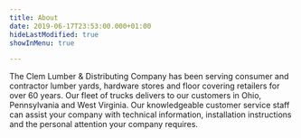 ```yaml
---
title: About
date: 2019-06-17T23:53:00.000+01:00
hideLastModified: true
showInMenu: true

---
```

The Clem Lumber & Distributing Company has been serving consumer and contractor lumber yards, hardware stores and floor covering retailers for over 60 years. Our fleet of trucks delivers to our customers in Ohio, Pennsylvania and West Virginia. Our knowledgeable customer service staff can assist your company with technical information, installation instructions and the personal attention your company requires.